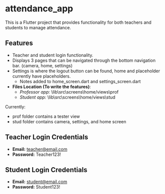 # attendance_app

This is a Flutter project that provides functionality for both teachers and students to manage attendance.

## Features

- Teacher and student login functionality.
- Displays 3 pages that can be navigated through the bottom navigation bar. (camera, home, settings)
- Settings is where the logout button can be found, home and placeholder currently have placeholders.
  + Notes added to home_screen.dart and settings_screen.dart
- **Files Location (To write the features)**:
  + *Professor app:* \lib\src\screens\home/views\prof
  + *Student app:* \lib\src\screens\home/views\stud

Currently: 
  - prof folder contains a tester view
  - stud folder contains camera, settings, and home screen
## Teacher Login Credentials

- **Email:** <teacher@email.com>
- **Password:** Teacher123!

## Student Login Credentials

- **Email:** <student@email.com>
- **Password:** Student123!
